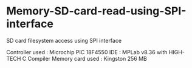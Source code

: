 # Memory-SD-card-read-using-SPI-interface
SD card filesystem access using SPI interface 

Controller used : Microchip PIC 18F4550
IDE : MPLab v8.36 with HIGH-TECH C Compiler
Memory card used : Kingston 256 MB
